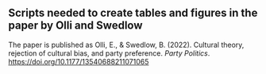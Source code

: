 ## Scripts needed to create tables and figures in the paper by Olli and Swedlow
The paper is published as 
Olli, E., & Swedlow, B. (2022). Cultural theory, rejection of cultural bias, and party preference. _Party Politics_. https://doi.org/10.1177/13540688211071065



